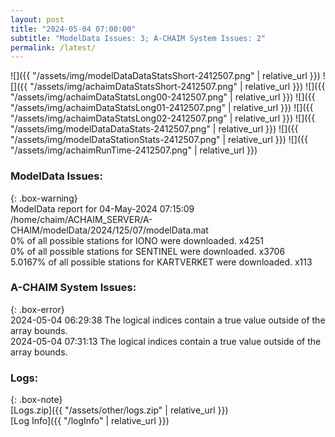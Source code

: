 ```yaml
---
layout: post
title: "2024-05-04 07:00:00"
subtitle: "ModelData Issues: 3; A-CHAIM System Issues: 2"
permalink: /latest/
---
```


![]({{ "/assets/img/modelDataDataStatsShort-2412507.png" | relative_url }})
![]({{ "/assets/img/achaimDataStatsShort-2412507.png" | relative_url }})
![]({{ "/assets/img/achaimDataStatsLong00-2412507.png" | relative_url }})
![]({{ "/assets/img/achaimDataStatsLong01-2412507.png" | relative_url }})
![]({{ "/assets/img/achaimDataStatsLong02-2412507.png" | relative_url }})
![]({{ "/assets/img/modelDataDataStats-2412507.png" | relative_url }})
![]({{ "/assets/img/modelDataStationStats-2412507.png" | relative_url }})
![]({{ "/assets/img/achaimRunTime-2412507.png" | relative_url }})


### ModelData Issues:  
  
{: .box-warning}  
 ModelData report for 04-May-2024 07:15:09   
 /home/chaim/ACHAIM_SERVER/A-CHAIM/modelData/2024/125/07/modelData.mat   
 0% of all possible stations for IONO were downloaded. x4251   
 0% of all possible stations for SENTINEL were downloaded. x3706   
 5.0167% of all possible stations for KARTVERKET were downloaded. x113   
  
### A-CHAIM System Issues:  
  
{: .box-error}  
2024-05-04 06:29:38 The logical indices contain a true value outside of the array bounds.  
2024-05-04 07:31:13 The logical indices contain a true value outside of the array bounds.  

### Logs:  
  
{: .box-note}  
[Logs.zip]({{ "/assets/other/logs.zip" | relative_url }})  
[Log Info]({{ "/logInfo" | relative_url }})  
